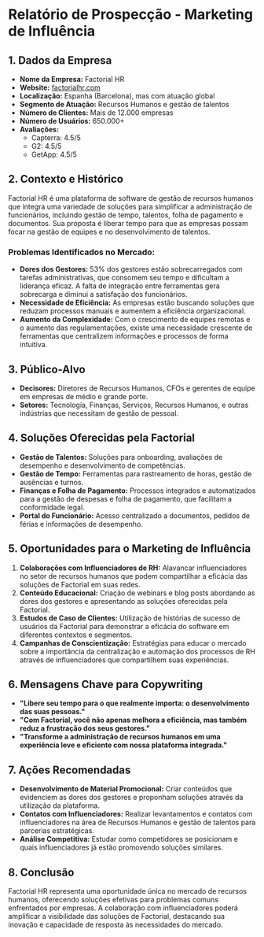 # Relatório de Prospecção - Marketing de Influência

## 1. Dados da Empresa
- **Nome da Empresa:** Factorial HR
- **Website:** [factorialhr.com](http://www.factorialhr.com)
- **Localização:** Espanha (Barcelona), mas com atuação global
- **Segmento de Atuação:** Recursos Humanos e gestão de talentos
- **Número de Clientes:** Mais de 12.000 empresas
- **Número de Usuários:** 650.000+
- **Avaliações:** 
  - Capterra: 4.5/5
  - G2: 4.5/5
  - GetApp: 4.5/5

## 2. Contexto e Histórico
Factorial HR é uma plataforma de software de gestão de recursos humanos que integra uma variedade de soluções para simplificar a administração de funcionários, incluindo gestão de tempo, talentos, folha de pagamento e documentos. Sua proposta é liberar tempo para que as empresas possam focar na gestão de equipes e no desenvolvimento de talentos.

### Problemas Identificados no Mercado:
- **Dores dos Gestores:** 53% dos gestores estão sobrecarregados com tarefas administrativas, que consomem seu tempo e dificultam a liderança eficaz. A falta de integração entre ferramentas gera sobrecarga e diminui a satisfação dos funcionários.
- **Necessidade de Eficiência:** As empresas estão buscando soluções que reduzam processos manuais e aumentem a eficiência organizacional.
- **Aumento da Complexidade:** Com o crescimento de equipes remotas e o aumento das regulamentações, existe uma necessidade crescente de ferramentas que centralizem informações e processos de forma intuitiva.

## 3. Público-Alvo
- **Decisores:** Diretores de Recursos Humanos, CFOs e gerentes de equipe em empresas de médio e grande porte.
- **Setores:** Tecnologia, Finanças, Serviços, Recursos Humanos, e outras indústrias que necessitam de gestão de pessoal.

## 4. Soluções Oferecidas pela Factorial
- **Gestão de Talentos:** Soluções para onboarding, avaliações de desempenho e desenvolvimento de competências.
- **Gestão de Tempo:** Ferramentas para rastreamento de horas, gestão de ausências e turnos.
- **Finanças e Folha de Pagamento:** Processos integrados e automatizados para a gestão de despesas e folha de pagamento, que facilitam a conformidade legal.
- **Portal do Funcionário:** Acesso centralizado a documentos, pedidos de férias e informações de desempenho.

## 5. Oportunidades para o Marketing de Influência
1. **Colaborações com Influenciadores de RH:** Alavancar influenciadores no setor de recursos humanos que podem compartilhar a eficácia das soluções de Factorial em suas redes.
2. **Conteúdo Educacional:** Criação de webinars e blog posts abordando as dores dos gestores e apresentando as soluções oferecidas pela Factorial.
3. **Estudos de Caso de Clientes:** Utilização de histórias de sucesso de usuários da Factorial para demonstrar a eficácia do software em diferentes contextos e segmentos.
4. **Campanhas de Conscientização:** Estratégias para educar o mercado sobre a importância da centralização e automação dos processos de RH através de influenciadores que compartilhem suas experiências.

## 6. Mensagens Chave para Copywriting
- **"Libere seu tempo para o que realmente importa: o desenvolvimento das suas pessoas."**
- **"Com Factorial, você não apenas melhora a eficiência, mas também reduz a frustração dos seus gestores."**
- **"Transforme a administração de recursos humanos em uma experiência leve e eficiente com nossa plataforma integrada."**

## 7. Ações Recomendadas
- **Desenvolvimento de Material Promocional:** Criar conteúdos que evidenciem as dores dos gestores e proponham soluções através da utilização da plataforma.
- **Contatos com Influenciadores:** Realizar levantamentos e contatos com influenciadores na área de Recursos Humanos e gestão de talentos para parcerias estratégicas.
- **Análise Competitiva:** Estudar como competidores se posicionam e quais influenciadores já estão promovendo soluções similares.

## 8. Conclusão
Factorial HR representa uma oportunidade única no mercado de recursos humanos, oferecendo soluções efetivas para problemas comuns enfrentados por empresas. A colaboração com influenciadores poderá amplificar a visibilidade das soluções de Factorial, destacando sua inovação e capacidade de resposta às necessidades do mercado.